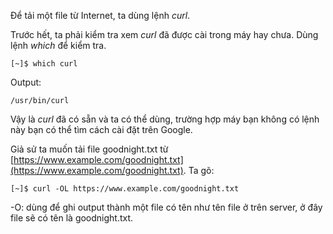 Để tải một file từ Internet, ta dùng lệnh _curl_.

Trước hết, ta phải kiểm tra xem _curl_ đã được cài trong máy hay chưa. Dùng lệnh _which_ để kiểm tra.

```
[~]$ which curl
```

Output:

```
/usr/bin/curl
```

Vậy là _curl_ đã có sẵn và ta có thể dùng, trường hợp máy bạn không có lệnh này bạn có thể tìm cách cài đặt trên Google.

Giả sử ta muốn tải file goodnight.txt từ [https://www.example.com/goodnight.txt](https://www.example.com/goodnight.txt). Ta gõ:

```
[~]$ curl -OL https://www.example.com/goodnight.txt
```

-O: dùng để ghi output thành một file có tên như tên file ở trên server, ở đây file sẽ có tên là goodnight.txt.

